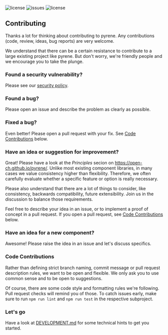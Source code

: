 ![license](https://img.shields.io/github/license/open-ch/pyrene)
![issues](https://img.shields.io/github/issues-raw/open-ch/pyrene)
![license](https://img.shields.io/github/issues-pr-raw/open-ch/pyrene)

## Contributing

Thanks a lot for thinking about contributing to pyrene. Any contributions (code, review, ideas, bug reports) are very welcome.

We understand that there can be a certain resistance to contribute to a large existing project like pyrene. But don't worry, we're friendly people and we encourage you to take the plunge.

### Found a security vulnerability?

Please see our [security policy](SECURITY.md).

### Found a bug?

Please open an issue and describe the problem as clearly as possible.

### Fixed a bug?

Even better! Please open a pull request with your fix. See [Code Contributions](#code-contributions) below.

### Have an idea or suggestion for improvement?

Great! Please have a look at the _Principles_ secion on <https://open-ch.github.io/pyrene/>. Unlike most existing component libraries, in many cases we value consistency higher than flexibility. Therefore, we often carefully evaluate whether a specific feature or option is really necessary.

Please also understand that there are a lot of things to consider, like consistency, backwards compatibility, future extensibility. Join us in the discussion to balance those requirements.

Feel free to describe your idea in an issue, or to implement a proof of concept in a pull request. If you open a pull request, see [Code Contributions](#code-contributions) below.

### Have an idea for a new component?

Awesome! Please raise the idea in an issue and let's discuss specifics.

### Code Contributions

Rather than defining strict branch naming, commit message or pull request description rules, we want to be open and flexible. We only ask you to use common sense and to be open to suggestions.

Of course, there are some code style and formatting rules we're following. Pull request checks will remind you of those. To catch issues early, make sure to run `npm run lint` and `npm run test` in the respective subproject.

### Let's go

Have a look at [DEVELOPMENT.md](pyrene/DEVELOPMENT.md) for some technical hints to get you started.
